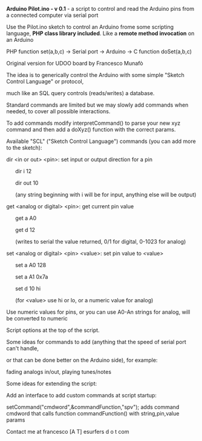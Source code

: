 <p><b>Arduino Pilot.ino - v 0.1</b> - a script to control and read the Arduino pins from a connected computer via serial port</p>

<p>Use the Pilot.ino sketch to control an Arduino frome some scripting language, <b>PHP class library included</b>. Like a <b>remote method invocation</b> on an Arduino</p>


<p>PHP function set(a,b,c) -> Serial port -> Arduino -> C function doSet(a,b,c)


<p>Original version for UDOO board by Francesco Munaf&ograve;</p>





<p>
The idea is to generically control the Arduino with some simple "Sketch Control Language" or protocol,

much like an SQL query controls (reads/writes) a database.

Standard commands are limited but we may slowly add commands when needed, to cover all possible interactions.


To add commands modify interpretCommand() to parse your new xyz command and then add a doXyz() function with the correct params.
</p>



<p>Available "SCL" ("Sketch Control Language") commands (you can add more to the sketch):</p>


<p>dir &lt;in or out> &lt;pin>: set input or output direction for a pin</p>

<ul><p>dir i 12</p>

<p>dir out 10</p>

<p>(any string beginning with i will be for input, anything else will be output)
</p>
</ul>

<p>get &lt;analog or digital> &lt;pin>: get current pin value</p>

<ul><p>get a A0</p>

<p>get d 12</p>

<p>(writes to serial the value returned, 0/1 for digital, 0-1023 for analog)
</p>
</ul>

<p>set &lt;analog or digital> &lt;pin> &lt;value>: set pin value to &lt;value>

<ul><p>set a A0 128</p>

<p>set a A1 0x7a</p>

<p>set d 10 hi</p>

<p>(for &lt;value> use hi or lo, or a numeric value for analog)
</p>
</ul>


<p>Use numeric values for pins, or you can use A0-An strings for analog, will be converted to numeric
</p>

<p>Script options at the top of the script.
</p>

<p>Some ideas for commands to add (anything that the speed of serial port can't handle,

or that can be done better on the Arduino side), for example:
</p>
<p>fading analogs in/out, playing tunes/notes
</p>


<p>Some ideas for extending the script:
</p>

<p>Add an interface to add custom commands at script startup:

setCommand("cmdword",&commandFunction,"spv");  adds command cmdword that calls function commandFunction() with string,pin,value params
</p>

<p>Contact me at francesco [A T] esurfers d o t com
</p>



